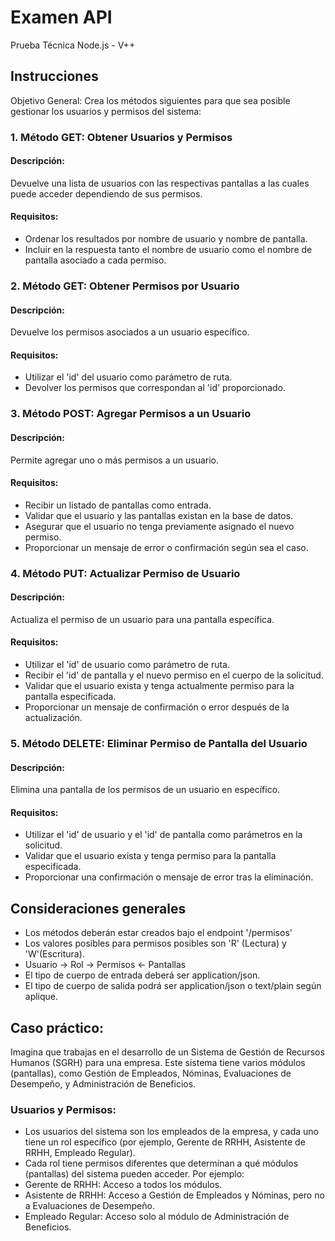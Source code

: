 # Examen API

Prueba Técnica Node.js - V++

## Instrucciones

Objetivo General: Crea los métodos siguientes para que sea posible gestionar los usuarios y permisos del sistema:

### 1. Método GET: Obtener Usuarios y Permisos

#### Descripción:

Devuelve una lista de usuarios con las respectivas pantallas a las cuales puede acceder dependiendo de sus permisos.

#### Requisitos:

- Ordenar los resultados por nombre de usuario y nombre de pantalla.
- Incluir en la respuesta tanto el nombre de usuario como el nombre de pantalla asociado a cada permiso.

### 2. Método GET: Obtener Permisos por Usuario

#### Descripción:

Devuelve los permisos asociados a un usuario específico.

#### Requisitos:

- Utilizar el 'id' del usuario como parámetro de ruta.
- Devolver los permisos que correspondan al 'id' proporcionado.

### 3. Método POST: Agregar Permisos a un Usuario

#### Descripción:

Permite agregar uno o más permisos a un usuario.

#### Requisitos:

- Recibir un listado de pantallas como entrada.
- Validar que el usuario y las pantallas existan en la base de datos.
- Asegurar que el usuario no tenga previamente asignado el nuevo permiso.
- Proporcionar un mensaje de error o confirmación según sea el caso.

### 4. Método PUT: Actualizar Permiso de Usuario

#### Descripción:

Actualiza el permiso de un usuario para una pantalla específica.

#### Requisitos:

- Utilizar el 'id' de usuario como parámetro de ruta.
- Recibir el 'id' de pantalla y el nuevo permiso en el cuerpo de la solicitud.
- Validar que el usuario exista y tenga actualmente permiso para la pantalla especificada.
- Proporcionar un mensaje de confirmación o error después de la actualización.

### 5. Método DELETE: Eliminar Permiso de Pantalla del Usuario

#### Descripción:

Elimina una pantalla de los permisos de un usuario en específico.

#### Requisitos:

- Utilizar el 'id' de usuario y el 'id' de pantalla como parámetros en la solicitud.
- Validar que el usuario exista y tenga permiso para la pantalla especificada.
- Proporcionar una confirmación o mensaje de error tras la eliminación.

## Consideraciones generales

- Los métodos deberán estar creados bajo el endpoint '/permisos'
- Los valores posibles para permisos posibles son 'R' (Lectura) y 'W'(Escritura).
- Usuario -> Rol -> Permisos <- Pantallas
- El tipo de cuerpo de entrada deberá ser application/json.
- El tipo de cuerpo de salida podrá ser application/json o text/plain según aplique.

## Caso práctico:

Imagina que trabajas en el desarrollo de un Sistema de Gestión de Recursos Humanos (SGRH) para una empresa. Este sistema tiene varios módulos (pantallas), como Gestión de Empleados, Nóminas, Evaluaciones de Desempeño, y Administración de Beneficios.

### Usuarios y Permisos:

- Los usuarios del sistema son los empleados de la empresa, y cada uno tiene un rol específico (por ejemplo, Gerente de RRHH, Asistente de RRHH, Empleado Regular).
- Cada rol tiene permisos diferentes que determinan a qué módulos (pantallas) del sistema pueden acceder. Por ejemplo:
- Gerente de RRHH: Acceso a todos los módulos.
- Asistente de RRHH: Acceso a Gestión de Empleados y Nóminas, pero no a Evaluaciones de Desempeño.
- Empleado Regular: Acceso solo al módulo de Administración de Beneficios.


